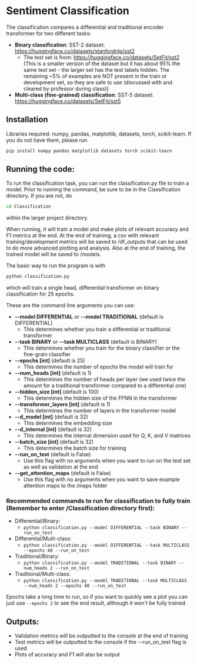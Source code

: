 # Sentiment Classification
The classification compares a differential and traditional encoder transformer for two different tasks:
* __Binary classification__: SST-2 dataset: https://huggingface.co/datasets/stanfordnlp/sst2
  * The test set is from: https://huggingface.co/datasets/SetFit/sst2 (This is a smaller version of the dataset but it has about 95% the same test set - the larger set has the test labels hidden. The remaining ~5% of examples are NOT present in the train or development set, so they are safe to use (discussed with and cleared by professor during class))
* __Multi-class (fine-grained) classification__: SST-5 dataset: https://huggingface.co/datasets/SetFit/sst5

## Installation
Libraries required: numpy, pandas, matplotlib, datasets, torch, scikit-learn.
If you do not have them, please run
```bash
pip install numpy pandas matplotlib datasets torch scikit-learn
```

## Running the code:
To run the classification task, you can run the classification.py file to train a model.
Prior to running the command, be sure to be in the Classification directory. If you are not, do

```bash
cd Classification
```

within the larger project directory.

When running, it will train a model and make plots of relevant accuracy and F1 metrics at the end.
At the end of training, a csv with relevant training/development metrics will be saved to /df_outputs that can be used to do more advanced plotting and analysis.
Also at the end of training, the trained model will be saved to /models.

The basic way to run the program is with
```bash
python classification.py
```
which will train a single head, differential transformer on binary classification for 25 epochs.

These are the command line arguments you can use:
* __--model DIFFERENTIAL__ or __--model TRADITIONAL__ (default is DIFFERENTIAL)
  * This determines whether you train a differential or traditional transformer
* __--task BINARY__ or __--task MULTICLASS__ (default is BINARY)
  * This determines whether you train for the binary classifier or the fine-grain classifier
* __--epochs [int]__ (default is 25)
  * This determines the number of epochs the model will train for
* __--num_heads [int]__ (default is 1)
  * This determines the number of heads per layer (we used twice the amount for a traditional transformer compared to a differential one)
* __--hidden_size [int]__ (default is 100)
  * This determines the hidden size of the FFNN in the transformer
* __--transformer_layers [int]__ (default is 1)
  * This determines the number of layers in the transformer model
* __--d_model [int]__ (default is 32)
  * This determines the embedding size
* __--d_internal [int]__ (default is 32)
  * This determines the internal dimension used for Q, K, and V matrices
* __--batch_size [int]__ (default is 32)
  * This determines the batch size for training
* __--run_on_test__ (default is False)
  * Use this flag with no arguments when you want to run on the test set as well as validation at the end
* __--get_attention_maps__ (default is False)
  * Use this flag with no arguments when you want to save example attention maps to the /maps folder

### Recommended commands to run for classification to fully train (Remember to enter /Classification directory first):
* Differential/Binary:
  * `python classification.py --model DIFFERENTIAL --task BINARY --run_on_test`
* Differential/Multi-class:
  * `python classification.py --model DIFFERENTIAL --task MULTICLASS --epochs 40 --run_on_test`
* Traditional/Binary:
  * `python classification.py --model TRADITIONAL --task BINARY --num_heads 2 --run_on_test`
* Traditional/Multi-class:
  * `python classification.py --model TRADITIONAL --task MULTICLASS --num_heads 2 --epochs 40 --run_on_test`

Epochs take a long time to run, so if you want to quickly see a plot you can just use `--epochs 2` to see the end result, although it won't be fully trained


## Outputs:
* Validation metrics will be outputted to the console at the end of training
* Test metrics will be outputted to the console if the --run_on_test flag is used
* Plots of accuracy and F1 will also be output
